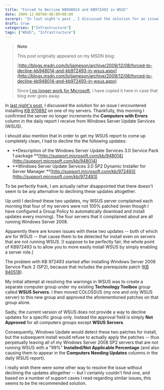 ```yaml
---
title: "Forced to Decline KB948014 and KB972493 in WSUS"
date: 2009-12-08T00:48:00+08:00
excerpt: "In last night's post , I discussed the solution for an issue I encountered installing KB 970892 on one of my servers. Thankfully, this morning I confirmed the server no longer increments the Computers with Errors column in the daily report I receive from..."
draft: true
categories: ["Infrastructure"]
tags: ["WSUS", "Infrastructure"]
---
```


> **Note**
>
> This post originally appeared on my MSDN blog:
>
> [http://blogs.msdn.com/b/jjameson/archive/2009/12/08/forced-to-decline-kb948014-and-kb972493-in-wsus.aspx](http://blogs.msdn.com/b/jjameson/archive/2009/12/08/forced-to-decline-kb948014-and-kb972493-in-wsus.aspx)
>
> Since [I no longer work for Microsoft](/blog/jjameson/2011/09/02/last-day-with-microsoft), I have copied it here in case that blog ever goes away.

In [last night's post](/blog/jjameson/2009/12/07/error-installing-kb-970892-when-reporting-services-configured-with-domain-account), I discussed the solution for an issue I encountered installing [KB 970892](http://support.microsoft.com/kb/970892) on one of my servers. Thankfully, this morning I confirmed the server no longer increments the **Computers with Errors** column in the daily report I receive from Windows Server Update Services (WSUS).

I should also mention that in order to get my WSUS report to come up completely clean, I had to decline the the following updates:

- **Description of the Windows Server Update Services 3.0 Service Pack 1 package
  **[http://support.microsoft.com/kb/948014](http://support.microsoft.com/kb/948014)
- **Windows Server Update Services 3.0 SP2 Dynamic Installer for Server Manager
  **[http://support.microsoft.com/kb/972493](http://support.microsoft.com/kb/972493)

To be perfectly frank, I am actually rather disappointed that there doesn't seem to be any alternative to declining these updates altogether.

Up until I declined these two updates, my WSUS server complained each morning that four of my servers were not 100% patched (even though I have configured a Group Policy to automatically download and install updates every morning). The four servers that it complained about are all running Windows Server 2008.

Apparently there are known issues with these two updates -- both of which are for WSUS -- that cause them to be detected for install even on servers that are not running WSUS. [I suppose to be perfectly fair, the whole point of KB972493 is to allow you to more easily install WSUS by simply enabling a server role.]

The problem with KB 972493 started after installing Windows Server 2008 Service Pack 2 (SP2), because that includes the prerequisite patch ([KB 940518](http://support.microsoft.com/kb/940518)).

My initial attempt at resolving the warnings in WSUS was to create a separate computer group under my existing **Technology Toolbox** group called **WSUS Servers**. I then moved COLOSSUS (my one and only WSUS server) to this new group and approved the aforementioned patches on that group alone.

Sadly, the current version of WSUS does not provide a way to decline updates for a specific group only. Instead the approval field is simply **Not Approved** for all computers groups except **WSUS Servers**.

Consequently, Windows Update would detect these two patches for install, but the subsequent install would refuse to actually apply the patches -- thus perpetually leaving all of my Windows Server 2008 SP2 servers that are not running WSUS with a "99%" **Installed/Not Applicable Percentage** (and also causing them to appear in the **Computers Needing Updates** columns in the daily WSUS report).

I really wish there were some other way to resolve the issue without declining the updates altogether -- but I certainly couldn't find one, and based on a number of support cases I read regarding similar issues, this seems to be the recommended solution.

